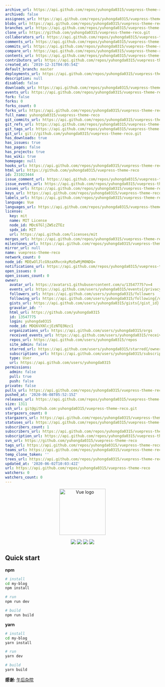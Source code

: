 ```yaml
---
archive_url: https://api.github.com/repos/yuhongda0315/vuepress-theme-reco/{archive_format}{/ref}
archived: false
assignees_url: https://api.github.com/repos/yuhongda0315/vuepress-theme-reco/assignees{/user}
blobs_url: https://api.github.com/repos/yuhongda0315/vuepress-theme-reco/git/blobs{/sha}
branches_url: https://api.github.com/repos/yuhongda0315/vuepress-theme-reco/branches{/branch}
clone_url: https://github.com/yuhongda0315/vuepress-theme-reco.git
collaborators_url: https://api.github.com/repos/yuhongda0315/vuepress-theme-reco/collaborators{/collaborator}
comments_url: https://api.github.com/repos/yuhongda0315/vuepress-theme-reco/comments{/number}
commits_url: https://api.github.com/repos/yuhongda0315/vuepress-theme-reco/commits{/sha}
compare_url: https://api.github.com/repos/yuhongda0315/vuepress-theme-reco/compare/{base}...{head}
contents_url: https://api.github.com/repos/yuhongda0315/vuepress-theme-reco/contents/{+path}
contributors_url: https://api.github.com/repos/yuhongda0315/vuepress-theme-reco/contributors
created_at: '2019-12-31T04:05:54Z'
default_branch: master
deployments_url: https://api.github.com/repos/yuhongda0315/vuepress-theme-reco/deployments
description: null
disabled: false
downloads_url: https://api.github.com/repos/yuhongda0315/vuepress-theme-reco/downloads
events_url: https://api.github.com/repos/yuhongda0315/vuepress-theme-reco/events
fork: false
forks: 0
forks_count: 0
forks_url: https://api.github.com/repos/yuhongda0315/vuepress-theme-reco/forks
full_name: yuhongda0315/vuepress-theme-reco
git_commits_url: https://api.github.com/repos/yuhongda0315/vuepress-theme-reco/git/commits{/sha}
git_refs_url: https://api.github.com/repos/yuhongda0315/vuepress-theme-reco/git/refs{/sha}
git_tags_url: https://api.github.com/repos/yuhongda0315/vuepress-theme-reco/git/tags{/sha}
git_url: git://github.com/yuhongda0315/vuepress-theme-reco.git
has_downloads: true
has_issues: true
has_pages: false
has_projects: true
has_wiki: true
homepage: null
hooks_url: https://api.github.com/repos/yuhongda0315/vuepress-theme-reco/hooks
html_url: https://github.com/yuhongda0315/vuepress-theme-reco
id: 231023444
issue_comment_url: https://api.github.com/repos/yuhongda0315/vuepress-theme-reco/issues/comments{/number}
issue_events_url: https://api.github.com/repos/yuhongda0315/vuepress-theme-reco/issues/events{/number}
issues_url: https://api.github.com/repos/yuhongda0315/vuepress-theme-reco/issues{/number}
keys_url: https://api.github.com/repos/yuhongda0315/vuepress-theme-reco/keys{/key_id}
labels_url: https://api.github.com/repos/yuhongda0315/vuepress-theme-reco/labels{/name}
language: Vue
languages_url: https://api.github.com/repos/yuhongda0315/vuepress-theme-reco/languages
license:
  key: mit
  name: MIT License
  node_id: MDc6TGljZW5zZTEz
  spdx_id: MIT
  url: https://api.github.com/licenses/mit
merges_url: https://api.github.com/repos/yuhongda0315/vuepress-theme-reco/merges
milestones_url: https://api.github.com/repos/yuhongda0315/vuepress-theme-reco/milestones{/number}
mirror_url: null
name: vuepress-theme-reco
network_count: 0
node_id: MDEwOlJlcG9zaXRvcnkyMzEwMjM0NDQ=
notifications_url: https://api.github.com/repos/yuhongda0315/vuepress-theme-reco/notifications{?since,all,participating}
open_issues: 0
open_issues_count: 0
owner:
  avatar_url: https://avatars1.githubusercontent.com/u/13547775?v=4
  events_url: https://api.github.com/users/yuhongda0315/events{/privacy}
  followers_url: https://api.github.com/users/yuhongda0315/followers
  following_url: https://api.github.com/users/yuhongda0315/following{/other_user}
  gists_url: https://api.github.com/users/yuhongda0315/gists{/gist_id}
  gravatar_id: ''
  html_url: https://github.com/yuhongda0315
  id: 13547775
  login: yuhongda0315
  node_id: MDQ6VXNlcjEzNTQ3Nzc1
  organizations_url: https://api.github.com/users/yuhongda0315/orgs
  received_events_url: https://api.github.com/users/yuhongda0315/received_events
  repos_url: https://api.github.com/users/yuhongda0315/repos
  site_admin: false
  starred_url: https://api.github.com/users/yuhongda0315/starred{/owner}{/repo}
  subscriptions_url: https://api.github.com/users/yuhongda0315/subscriptions
  type: User
  url: https://api.github.com/users/yuhongda0315
permissions:
  admin: false
  pull: true
  push: false
private: false
pulls_url: https://api.github.com/repos/yuhongda0315/vuepress-theme-reco/pulls{/number}
pushed_at: '2020-06-08T05:52:15Z'
releases_url: https://api.github.com/repos/yuhongda0315/vuepress-theme-reco/releases{/id}
size: 1311
ssh_url: git@github.com:yuhongda0315/vuepress-theme-reco.git
stargazers_count: 0
stargazers_url: https://api.github.com/repos/yuhongda0315/vuepress-theme-reco/stargazers
statuses_url: https://api.github.com/repos/yuhongda0315/vuepress-theme-reco/statuses/{sha}
subscribers_count: 1
subscribers_url: https://api.github.com/repos/yuhongda0315/vuepress-theme-reco/subscribers
subscription_url: https://api.github.com/repos/yuhongda0315/vuepress-theme-reco/subscription
svn_url: https://github.com/yuhongda0315/vuepress-theme-reco
tags_url: https://api.github.com/repos/yuhongda0315/vuepress-theme-reco/tags
teams_url: https://api.github.com/repos/yuhongda0315/vuepress-theme-reco/teams
temp_clone_token: ''
trees_url: https://api.github.com/repos/yuhongda0315/vuepress-theme-reco/git/trees{/sha}
updated_at: '2020-06-02T10:03:42Z'
url: https://api.github.com/repos/yuhongda0315/vuepress-theme-reco
watchers: 0
watchers_count: 0
---
```


<p align="center"><a href="https://vuejs.org" target="_blank" rel="noopener noreferrer"><img width="150" src="https://raw.githubusercontent.com/YuHongDa/vuepress-theme-reco/master/images/icon_vuepress_reco.png" alt="Vue logo"></a></p>

<p align="center">
<img src="https://img.shields.io/badge/vuepress-1.0.3-brightgreen.svg">
<img src="https://img.shields.io/badge/leancloud--storage-3.13.0-orange.svg">
<img src="https://img.shields.io/badge/valine-1.3.6-blue.svg">
<img src="https://img.shields.io/badge/vue--click--outside-1.0.7-blue.svg">

</p>

## Quick start

**npm**

```bash
# install
cd my-blog
npm install

# run
npm run dev

# build
npm run build
```

**yarn**

```bash
# install
cd my-blog
yarn install

# run
yarn dev

# build
yarn build
```

**感谢:** [午后杂院](https://www.recoluan.com/)